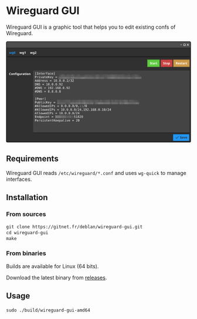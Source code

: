 # Wireguard GUI

Wireguard GUI is a graphic tool that helps you to edit existing confs of Wireguard.

![](./img/screenshot.png)


## Requirements

Wireguard GUI reads `/etc/wireguard/*.conf` and uses `wg-quick` to manage interfaces.

## Installation

### From sources

```
git clone https://gitnet.fr/deblan/wireguard-gui.git
cd wireguard-gui
make
```

### From binaries

Builds are available for Linux (64 bits).

Download the latest binary from [releases](https://gitnet.fr/deblan/wireguard-gui/releases).

## Usage

```
sudo ./build/wireguard-gui-amd64
```
